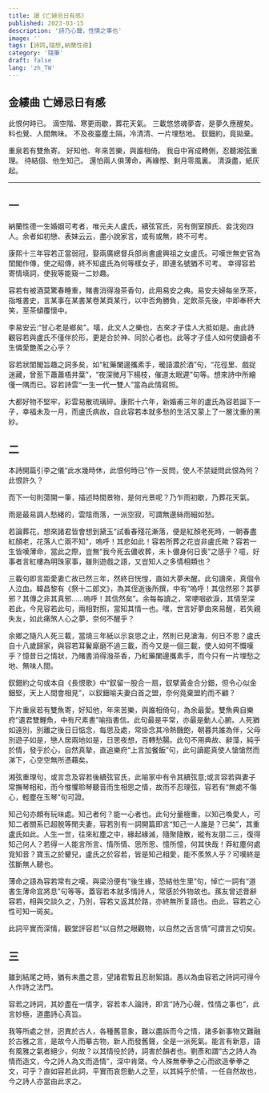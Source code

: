 ```yaml
---
title: 讀《亡婦忌日有感》
published: 2023-03-15
description: '詩乃心聲，性情之事也'
image: ''
tags: [詩詞,隨想,納蘭性德]
category: '隨筆'
draft: false 
lang: 'zh_TW'
---
```


## 金縷曲 亡婦忌日有感

此恨何時已。
滴空階、寒更雨歇，葬花天氣。
三載悠悠魂夢杳，是夢久應醒矣。
料也覺、人間無味。
不及夜臺塵土隔，冷清清、一片埋愁地。
釵鈿約，竟拋棄。

重泉若有雙魚寄。
好知他、年來苦樂，與誰相倚。
我自中宵成轉側，忍聽湘弦重理。
待結個、他生知己。
還怕兩人俱薄命，再緣慳、剩月零風裏。
清淚盡，紙灰起。 

----------------------------------------------

## 一

納蘭性德一生婚姻可考者，唯元夫人盧氏，續弦官氏，另有側室顏氏、妾沈宛四人。余者如初戀、表妹云云，盡小說家言，或有或無，終不可考。

康熙十三年容若正當弱冠，娶兩廣總督兵部尚書盧興祖之女盧氏。可嘆世無史官為閨閣作傳，使之昭傳，終不知盧氏為何等樣女子，即連名號猶不可考。
幸得容若寄情填詞，使我等能窺一二妙趣。

容若有被酒莫驚春睡重，賭書消得潑茶香句，此用易安之典。易安夫婦每坐烹茶，指堆書史，言某事在某書某卷某頁某行，以中否角勝負，定飲茶先後，中即奉杯大笑，至茶傾覆懷中。

李易安云:“甘心老是鄉矣”。嘻，此文人之樂也，古來才子佳人大抵如是。由此詩觀容若與盧氏不僅伴於形，更是合於神、同於心者也。此等才子佳人如何使讀者不生憐愛艷羨之心乎？

容若狀閨閣旨趣之詞多矣，如“紅藥闌邊攜素手，暖語濃於酒”句，“花徑里、戲捉迷藏，曾惹下蕭蕭梧井葉”，“夜深微月下楊枝，催道太眠遲”句等。想來詩中所繪僅一隅而已。容若詩雲“一生一代一雙人”當為此情寫照。

大都好物不堅牢，彩雲易散琉璃碎。康熙十六年，新婚甫三年的盧氏為容若誕下一子，幸福未及一月，而盧氏病故，自此容若本就多愁的生活又蒙上了一層沈重的黑紗。

## 二

本詩開篇引李之儀“此水幾時休，此恨何時已”作一反問，使人不禁疑問此恨為何？此恨許久？

而下一句則蕩開一筆，描述時間景物，是何光景呢？乃乍雨初歇，乃葬花天氣。

雨是最易調人愁緒的，雲陰雨落，一派空寂，可謂無邊絲雨細如愁。

若論葬花，想來諸君皆會想到黛玉“試看春殘花漸落，便是紅顏老死時，一朝春盡紅顏老，花落人亡兩不知”，嗚呼！其悲如此！容若所葬之花豈非盧氏歟？容若一生皆嘆薄命，當此之際，豈無“我今死去儂收葬，未卜儂身何日喪”之感乎？噫，好事者言紅樓為明珠家事，雖則遊戲之語，又豈知人之多情相類也？

三載句即言距愛妻亡故已然三年，然終日恍惶，直如大夢未醒。此句讀來，真個令人泣血。韓昌黎有《祭十二郎文》，為其侄逝後所撰，中有“嗚呼！其信然邪？其夢邪？其傳之非其真邪……嗚呼！其信然矣”。余每每讀之，常哽咽欲淚，其情至深若此，今見容若此句，兩相對照，當知其情一也。嘿，世言好夢由來易醒，若失親失友，如此痛煞人心之夢，奈何不醒乎？

余鄉之隨凡人死三載，當燒三年紙以示哀思之止，然則已見滄海，何日不思？盧氏自十八歲歸家，與容若耳鬢廝磨不過三載，而今又是一個三載，使人如何不慨嘆乎？憶昔日之情狀，乃賭書消得潑茶香，乃紅藥闌邊攜素手，而今只有一片埋愁之地、無味人間。

釵鈿約之句或本自《長恨歌》中“釵留一股合一扇，釵擘黃金合分鈿，但令心似金鈿堅，天上人間會相見”，以釵鈿喻夫妻白首之盟，奈何竟棄盟約而不顧？

下片重泉若有雙魚寄，好知他，年來苦樂，與誰相倚句，為余最愛。雙魚典自樂府“遺君雙鯉魚，中有尺素書”喻指書信。此句最是平常，亦最是動人心腑。人死猶如遠別，別離之後日日惦念，每思及處，常掛念其冷熱饑飽，朝暮共誰為伴，父母別遊子如是，戀人居兩地如是，日思夜想，百轉愁腸。此句不用典故、辭藻，純乎於情，發乎於心，自然真摯，直追樂府“上言加餐飯”句，此句讀罷真使人愴愴然而涕下，心空空無所憑藉矣。

湘弦重理句，或言念及容若後續弦官氏，此喻家中有令其續弦意;或言容若與妻子常撫琴相和，而今惟懼聆琴聽音而生相思之情，故而不忍理弦，容若有“無處不傷心，輕塵在玉琴”句可證。

知己句亦頗有玩味處。知己者何？能一心者也。此句分量極重，以知己喚愛人，可知二者關系已超脫等閒夫妻，容若別有一詞開篇即言“知己一人誰是？已矣”，其重盧氏如此。人生一世，往來紅塵之中，緣起緣滅，隨聚隨散，縱有友朋二三，復得知己何人？若得一人能言所言、情所情、思所思、憶所憶，何其快哉！莽紅塵何處覓知音？寶玉之於顰兒，盧氏之於容若，皆是知己相愛，能不羨煞人乎？可嘆終是弦斷無人聽也。

薄命之語為容若常有之嘆，與梁汾便有“後生緣，恐結他生里”句，悼亡一詞有“道書生薄命宜將息”句等等。蓋容若本就多情詩人，常感於外物故也。蓀友曾述昔辭容若，相與交談久之，乃別，容若又返其於路，亦終無所复語也。由此，容若之心性可知一斑矣。

此詞平實而深情，觀堂評容若“以自然之眼觀物，以自然之舌言情”可謂言之切矣。

## 三

雖到結尾之時，猶有未盡之意，望諸君暫且忍耐絮語。愚以為由容若之詩詞可得今人作詩之法門。

容若之詩詞，其妙盡在一情字，容若本人論詩，即言“詩乃心聲，性情之事也”，此言妙極，道盡詩心真旨。

我等所處之世，迥異於古人，各種舊意象，難以盡訴而今之情，諸多新事物又難融於古雅之言，是故今人而摹古物，新人而發舊聲，全是一派死氣。能言有新意，語有風雅之氣者絕少，何故？以其情役於詩，詞害於韻者也。劉彥和謂“古之詩人為情而造文，今之詩人為文而造情”，深中肯綮。今人殊無拳拳之心而欲造拳拳之文，可乎？直如容若此詞，平實而哀怨動人之至，以其純乎於情，一任自然故也，今之詩人亦當由此求之。
